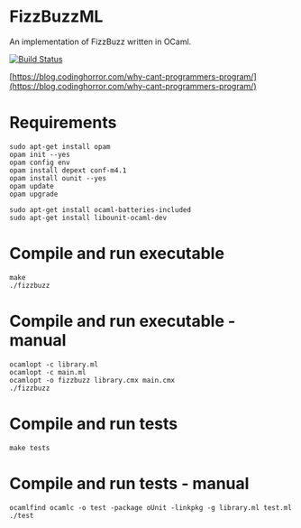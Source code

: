 # FizzBuzzML
An implementation of FizzBuzz written in OCaml.

[![Build Status](https://travis-ci.com/AaronRobson/FizzBuzzML.svg?branch=master)](https://travis-ci.com/AaronRobson/FizzBuzzML)

[https://blog.codinghorror.com/why-cant-programmers-program/](https://blog.codinghorror.com/why-cant-programmers-program/)

# Requirements
```
sudo apt-get install opam
opam init --yes
opam config env
opam install depext conf-m4.1
opam install ounit --yes
opam update
opam upgrade

sudo apt-get install ocaml-batteries-included
sudo apt-get install libounit-ocaml-dev
```

# Compile and run executable
```
make
./fizzbuzz
```

# Compile and run executable - manual
```
ocamlopt -c library.ml
ocamlopt -c main.ml
ocamlopt -o fizzbuzz library.cmx main.cmx
./fizzbuzz
```

# Compile and run tests
```
make tests
```

# Compile and run tests - manual
```
ocamlfind ocamlc -o test -package oUnit -linkpkg -g library.ml test.ml
./test
```
